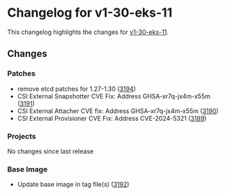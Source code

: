 # Changelog for v1-30-eks-11

This changelog highlights the changes for [v1-30-eks-11](https://github.com/aws/eks-distro/tree/v1-30-eks-11).

## Changes

### Patches
* remove etcd patches for 1.27-1.30 ([3194](https://github.com/aws/eks-distro/pull/3194))
* CSI External Snapshotter CVE Fix: Address GHSA-xr7q-jx4m-x55m ([3191](https://github.com/aws/eks-distro/pull/3191))
* CSI External Attacher CVE fix: Address GHSA-xr7q-jx4m-x55m ([3190](https://github.com/aws/eks-distro/pull/3190))
* CSI External Provisioner CVE Fix: Address CVE-2024-5321 ([3189](https://github.com/aws/eks-distro/pull/3189))

### Projects
No changes since last release

### Base Image
* Update base image in tag file(s) ([3192](https://github.com/aws/eks-distro/pull/3192))

